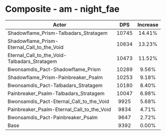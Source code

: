 # Composite - am - night_fae
| Actor | DPS | Increase |
|---|:---:|:---:|
|Shadowflame_Prism-Talbadars_Stratagem|10745|14.41%|
|Shadowflame_Prism-Eternal_Call_to_the_Void|10634|13.23%|
|Eternal_Call_to_the_Void-Talbadars_Stratagem|10473|11.52%|
|Bwonsamdis_Pact-Shadowflame_Prism|10289|9.56%|
|Shadowflame_Prism-Painbreaker_Psalm|10253|9.18%|
|Bwonsamdis_Pact-Talbadars_Stratagem|10180|8.40%|
|Painbreaker_Psalm-Talbadars_Stratagem|10047|6.98%|
|Bwonsamdis_Pact-Eternal_Call_to_the_Void|9925|5.68%|
|Painbreaker_Psalm-Eternal_Call_to_the_Void|9834|4.71%|
|Bwonsamdis_Pact-Painbreaker_Psalm|9647|2.72%|
|Base|9392|0.00%|
